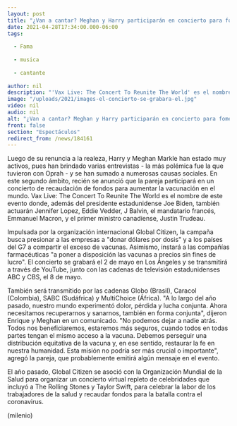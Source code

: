 ```yaml
---
layout: post
title: "¿Van a cantar? Meghan y Harry participarán en concierto para fomentar donación de vacunas"
date: 2021-04-28T17:34:00.000-06:00
tags:
  
  - Fama
  
  - musica
  
  - cantante
  
author: nil
description: "'Vax Live: The Concert To Reunite The World' es el nombre de este evento donde también participará el presidente estadunidense, Joe Biden. "
image: "/uploads/2021/images-el-concierto-se-grabara-el.jpg"
video: nil
audio: nil
alt: "¿Van a cantar? Meghan y Harry participarán en concierto para fomentar donación de vacunas"
front: false
section: "Espectáculos"
redirect_from: /news/184161
---
```


Luego de su renuncia a la realeza, Harry y Meghan Markle han estado muy activos, pues han brindado varias entrevistas - la más polémica fue la que tuvieron con Oprah - y se han sumado a numerosas causas sociales. En este segundo ámbito, recién se anunció que la pareja participará en un concierto de recaudación de fondos para aumentar la vacunación en el mundo. Vax Live: The Concert To Reunite The World es el nombre de este evento donde, además del presidente estadunidense Joe Biden, también actuarán Jennifer Lopez, Eddie Vedder, J Balvin, el mandatario francés, Emmanuel Macron, y el primer ministro canadiense, Justin Trudeau. 

Impulsada por la organización internacional Global Citizen, la campaña busca presionar a las empresas a "donar dólares por dosis" y a los países del G7 a compartir el exceso de vacunas. Asimismo, instará a las compañías farmacéuticas "a poner a disposición las vacunas a precios sin fines de lucro". El concierto se grabará el 2 de mayo en Los Ángeles y se transmitirá a través de YouTube, junto con las cadenas de televisión estadunidenses ABC y CBS, el 8 de mayo. 

También será transmitido por las cadenas Globo (Brasil), Caracol (Colombia), SABC (Sudáfrica) y MultiChoice (África). "A lo largo del año pasado, nuestro mundo experimentó dolor, pérdida y lucha conjunta. Ahora necesitamos recuperarnos y sanarnos, también en forma conjunta", dijeron Enrique y Meghan en un comunicado. "No podemos dejar a nadie atrás. Todos nos beneficiaremos, estaremos más seguros, cuando todos en todas partes tengan el mismo acceso a la vacuna. Debemos perseguir una distribución equitativa de la vacuna y, en ese sentido, restaurar la fe en nuestra humanidad. Esta misión no podría ser más crucial o importante", agregó la pareja, que probablemente emitirá algún mensaje en el evento.

El año pasado, Global Citizen se asoció con la Organización Mundial de la Salud para organizar un concierto virtual repleto de celebridades que incluyó a The Rolling Stones y Taylor Swift, para celebrar la labor de los trabajadores de la salud y recaudar fondos para la batalla contra el coronavirus. 

(milenio)